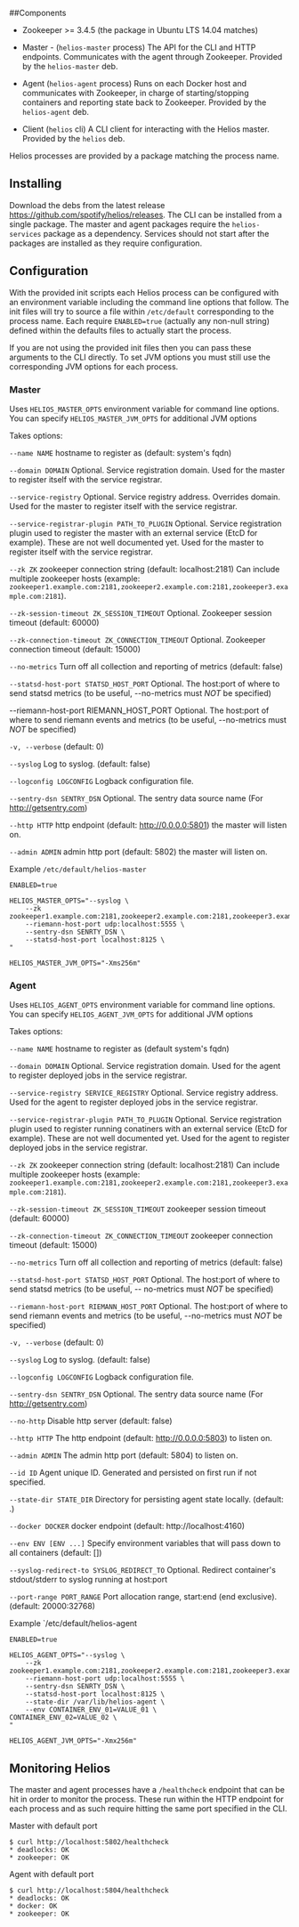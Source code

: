 ##Components

* Zookeeper >= 3.4.5 (the package in Ubuntu LTS 14.04 matches)

* Master - (`helios-master` process) The API for the CLI and HTTP endpoints. Communicates with the agent through Zookeeper. Provided by the `helios-master` deb.

* Agent (`helios-agent` process) Runs on each Docker host and communicates with Zookeeper, in charge of starting/stopping containers and reporting state back to Zookeeper. Provided by the `helios-agent` deb.

* Client (`helios` cli) A CLI client for interacting with the Helios master. Provided by the `helios` deb.

Helios processes are provided by a package matching the process name.

## Installing

Download the debs from the latest release https://github.com/spotify/helios/releases. The CLI can be installed from a single package. The master and agent packages require the `helios-services` package as a dependency. Services should not start after the packages are installed as they require configuration.

## Configuration

With the provided init scripts each Helios process can be configured with an
environment variable including the command line options that follow.  The init
files will try to source a file within `/etc/default` corresponding to the
process name. Each require `ENABLED=true` (actually any non-null string) defined
within the defaults files to actually start the process.

If you are not using the provided init files then you can pass these arguments
to the CLI directly. To set JVM options you must still use the corresponding
JVM options for each process.

### Master

Uses `HELIOS_MASTER_OPTS` environment variable for command line options. You
can specify `HELIOS_MASTER_JVM_OPTS` for additional JVM options


Takes options:

  `--name NAME`            hostname to register as (default: system's fqdn)

  `--domain DOMAIN`        Optional.  Service registration domain.  Used for the master to register itself with the service registrar.

  `--service-registry`     Optional. Service registry address. Overrides domain.  Used for the master to register itself with the service registrar.

  `--service-registrar-plugin PATH_TO_PLUGIN` Optional. Service registration plugin used to register the master with an external service (EtcD for example). These are not well documented yet.  Used for the master to register itself with the service registrar.

  `--zk ZK`                zookeeper connection string (default: localhost:2181) Can include multiple zookeeper hosts (example: `zookeeper1.example.com:2181,zookeeper2.example.com:2181,zookeeper3.example.com:2181`).

  `--zk-session-timeout ZK_SESSION_TIMEOUT` Optional.  Zookeeper session timeout (default: 60000)

  `--zk-connection-timeout ZK_CONNECTION_TIMEOUT` Optional.  Zookeeper connection timeout (default: 15000)

  `--no-metrics` Turn off all collection and reporting of metrics (default: false)

  `--statsd-host-port STATSD_HOST_PORT` Optional.  The host:port of where to send statsd metrics (to be useful, --no-metrics must *NOT* be specified)

  --riemann-host-port RIEMANN_HOST_PORT Optional.  The host:port of where to send riemann events and metrics (to be useful, --no-metrics must *NOT* be specified)

  `-v, --verbose` (default: 0)

  `--syslog` Log to syslog. (default: false)

  `--logconfig LOGCONFIG` Logback configuration file.

  `--sentry-dsn SENTRY_DSN`  Optional.  The sentry data source name (For http://getsentry.com)

  `--http HTTP` http endpoint (default: http://0.0.0.0:5801) the master will listen on.

  `--admin ADMIN` admin http port (default: 5802) the master will listen on.

Example `/etc/default/helios-master`

    ENABLED=true

    HELIOS_MASTER_OPTS="--syslog \
        --zk zookeeper1.example.com:2181,zookeeper2.example.com:2181,zookeeper3.example.com:2181
        --riemann-host-port udp:localhost:5555 \
        --sentry-dsn SENRTY_DSN \
        --statsd-host-port localhost:8125 \
    "

    HELIOS_MASTER_JVM_OPTS="-Xms256m"


### Agent

Uses `HELIOS_AGENT_OPTS` environment variable for command line options. You can
specify `HELIOS_AGENT_JVM_OPTS` for additional JVM options


Takes options:

  `--name NAME`            hostname to register as (default system's fqdn)

  `--domain DOMAIN`        Optional. Service registration domain.  Used for the agent to register deployed jobs in the service registrar.

  `--service-registry SERVICE_REGISTRY`
                         Optional.  Service registry address. Used for the agent to register deployed jobs in the service registrar.

  `--service-registrar-plugin PATH_TO_PLUGIN` Optional. Service registration plugin used to register running conatiners with an external service (EtcD for example). These are not well documented yet.  Used for the agent to register deployed jobs in the service registrar.

  `--zk ZK`                zookeeper connection string (default: localhost:2181) Can include multiple zookeeper hosts (example: `zookeeper1.example.com:2181,zookeeper2.example.com:2181,zookeeper3.example.com:2181`).

  `--zk-session-timeout ZK_SESSION_TIMEOUT`
                         zookeeper session timeout (default: 60000)

  `--zk-connection-timeout ZK_CONNECTION_TIMEOUT`
                         zookeeper connection timeout (default: 15000)

  `--no-metrics`           Turn off all collection and  reporting of metrics (default:
                         false)

  `--statsd-host-port STATSD_HOST_PORT`
                         Optional.  The host:port of where to send statsd metrics (to be useful, --
                         no-metrics must *NOT* be specified)

  `--riemann-host-port RIEMANN_HOST_PORT`
                         Optional.  The host:port of where to send  riemann  events and metrics (to
                         be useful, --no-metrics must *NOT* be specified)

  `-v, --verbose`          (default: 0)

  `--syslog`               Log to syslog. (default: false)

  `--logconfig LOGCONFIG`  Logback configuration file.

  `--sentry-dsn SENTRY_DSN` Optional.  The sentry data source name (For http://getsentry.com)

  `--no-http`              Disable http server (default: false)

  `--http HTTP`            The http endpoint (default: http://0.0.0.0:5803) to listen on.

  `--admin ADMIN`          The admin http port (default: 5804) to listen on.

  `--id ID`                Agent unique ID. Generated  and  persisted  on first run if
                         not specified.

  `--state-dir STATE_DIR`  Directory for persisting agent state locally. (default: .)

  `--docker DOCKER`        docker endpoint (default: http://localhost:4160)

  `--env ENV [ENV ...]`    Specify environment variables that  will  pass  down to all
                         containers (default: [])

  `--syslog-redirect-to SYSLOG_REDIRECT_TO`
                         Optional.  Redirect container's  stdout/stderr  to  syslog  running at
                         host:port

  `--port-range PORT_RANGE`
                         Port   allocation   range,   start:end   (end   exclusive).
                         (default: 20000:32768)

Example `/etc/default/helios-agent

    ENABLED=true

    HELIOS_AGENT_OPTS="--syslog \
        --zk zookeeper1.example.com:2181,zookeeper2.example.com:2181,zookeeper3.example.com:2181
        --riemann-host-port udp:localhost:5555 \
        --sentry-dsn SENRTY_DSN \
        --statsd-host-port localhost:8125 \
        --state-dir /var/lib/helios-agent \
        --env CONTAINER_ENV_01=VALUE_01 \
    CONTAINER_ENV_02=VALUE_02 \
    "

    HELIOS_AGENT_JVM_OPTS="-Xmx256m"

## Monitoring Helios

The master and agent processes have a `/healthcheck` endpoint that can be hit in order to monitor the process. These run within the HTTP endpoint for each process and as such require hitting the same port specified in the CLI.

Master with default port

    $ curl http://localhost:5802/healthcheck
    * deadlocks: OK
    * zookeeper: OK

Agent with default port

    $ curl http://localhost:5804/healthcheck
    * deadlocks: OK
    * docker: OK
    * zookeeper: OK
